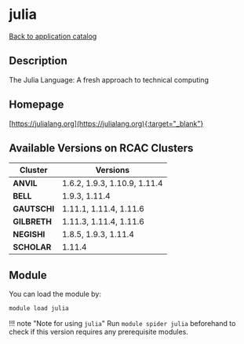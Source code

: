 # julia

[Back to application catalog](../app_catalog.md)

## Description

The Julia Language: A fresh approach to technical computing

## Homepage

[https://julialang.org](https://julialang.org){:target="_blank"}

## Available Versions on RCAC Clusters

|Cluster|Versions|
|---|---|
**ANVIL**|1.6.2, 1.9.3, 1.10.9, 1.11.4
**BELL**|1.9.3, 1.11.4
**GAUTSCHI**|1.11.1, 1.11.4, 1.11.6
**GILBRETH**|1.11.3, 1.11.4, 1.11.6
**NEGISHI**|1.8.5, 1.9.3, 1.11.4
**SCHOLAR**|1.11.4

## Module

You can load the module by:

```bash
module load julia
```

!!! note "Note for using `julia`"
    Run `module spider julia` beforehand to check if this version requires any prerequisite modules.
